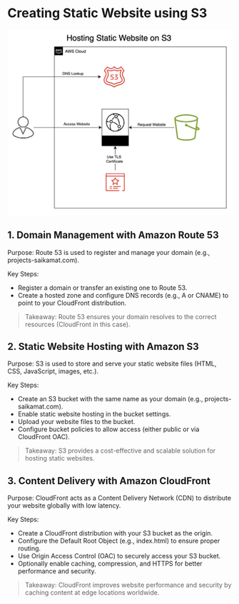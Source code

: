 # Creating Static Website using S3

<!-- ## 1. Route 53
Select Route 53 in IAM Search
![image](./images/Screenshot%202024-11-28%20at%2021.03.39.png) -->
![images](./images/01-Static-Website.png)

## 1. Domain Management with Amazon Route 53
Purpose: Route 53 is used to register and manage your domain (e.g., projects-saikamat.com).

Key Steps:
- Register a domain or transfer an existing one to Route 53.
- Create a hosted zone and configure DNS records (e.g., A or CNAME) to point to your CloudFront distribution.
> Takeaway: Route 53 ensures your domain resolves to the correct resources (CloudFront in this case).

## 2. Static Website Hosting with Amazon S3
Purpose: S3 is used to store and serve your static website files (HTML, CSS, JavaScript, images, etc.).

Key Steps:
- Create an S3 bucket with the same name as your domain (e.g., projects-saikamat.com).
- Enable static website hosting in the bucket settings.
- Upload your website files to the bucket.
- Configure bucket policies to allow access (either public or via CloudFront OAC).
> Takeaway: S3 provides a cost-effective and scalable solution for hosting static websites.

## 3. Content Delivery with Amazon CloudFront
Purpose: CloudFront acts as a Content Delivery Network (CDN) to distribute your website globally with low latency.

Key Steps:
- Create a CloudFront distribution with your S3 bucket as the origin.
- Configure the Default Root Object (e.g., index.html) to ensure proper routing.
- Use Origin Access Control (OAC) to securely access your S3 bucket.
- Optionally enable caching, compression, and HTTPS for better performance and security.
> Takeaway: CloudFront improves website performance and security by caching content at edge locations worldwide.

